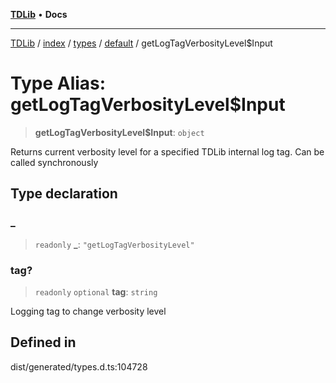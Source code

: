[**TDLib**](../../../../../../README.md) • **Docs**

***

[TDLib](../../../../../../modules.md) / [index](../../../../../README.md) / [types](../../../README.md) / [default](../README.md) / getLogTagVerbosityLevel$Input

# Type Alias: getLogTagVerbosityLevel$Input

> **getLogTagVerbosityLevel$Input**: `object`

Returns current verbosity level for a specified TDLib internal log tag. Can be called synchronously

## Type declaration

### \_

> `readonly` **\_**: `"getLogTagVerbosityLevel"`

### tag?

> `readonly` `optional` **tag**: `string`

Logging tag to change verbosity level

## Defined in

dist/generated/types.d.ts:104728
